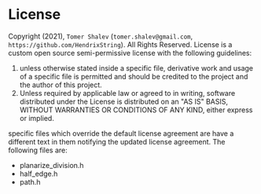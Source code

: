 # License 
Copyright (2021), `Tomer Shalev` (`tomer.shalev@gmail.com`, `https://github.com/HendrixString`).
All Rights Reserved.
License is a custom open source semi-permissive license with the following guidelines:
1. unless otherwise stated inside a specific file, derivative work and usage of a specific 
   file is permitted and should be credited to the project and the author of this project.
2. Unless required by applicable law or agreed to in writing, software
   distributed under the License is distributed on an "AS IS" BASIS,
   WITHOUT WARRANTIES OR CONDITIONS OF ANY KIND, either express or implied.

specific files which override the default license agreement are have a different text in them
notifying the updated license agreement. The following files are:
- planarize_division.h
- half_edge.h
- path.h